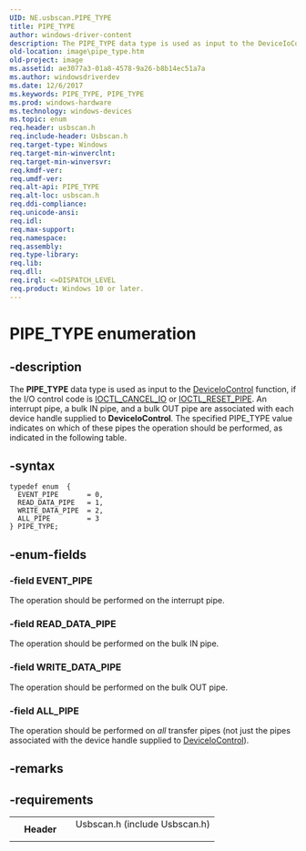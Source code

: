 ```yaml
---
UID: NE.usbscan.PIPE_TYPE
title: PIPE_TYPE
author: windows-driver-content
description: The PIPE_TYPE data type is used as input to the DeviceIoControl function, if the I/O control code is IOCTL_CANCEL_IO or IOCTL_RESET_PIPE.
old-location: image\pipe_type.htm
old-project: image
ms.assetid: ae3077a3-01a8-4578-9a26-b8b14ec51a7a
ms.author: windowsdriverdev
ms.date: 12/6/2017
ms.keywords: PIPE_TYPE, PIPE_TYPE
ms.prod: windows-hardware
ms.technology: windows-devices
ms.topic: enum
req.header: usbscan.h
req.include-header: Usbscan.h
req.target-type: Windows
req.target-min-winverclnt: 
req.target-min-winversvr: 
req.kmdf-ver: 
req.umdf-ver: 
req.alt-api: PIPE_TYPE
req.alt-loc: usbscan.h
req.ddi-compliance: 
req.unicode-ansi: 
req.idl: 
req.max-support: 
req.namespace: 
req.assembly: 
req.type-library: 
req.lib: 
req.dll: 
req.irql: <=DISPATCH_LEVEL
req.product: Windows 10 or later.
---
```


# PIPE_TYPE enumeration



## -description
The <b>PIPE_TYPE</b> data type is used as input to the <a href="base.deviceiocontrol">DeviceIoControl</a> function, if the I/O control code is <a href="..\usbscan\ni-usbscan-ioctl_cancel_io.md">IOCTL_CANCEL_IO</a> or <a href="..\usbscan\ni-usbscan-ioctl_reset_pipe.md">IOCTL_RESET_PIPE</a>. An interrupt pipe, a bulk IN pipe, and a bulk OUT pipe are associated with each device handle supplied to <b>DeviceIoControl</b>. The specified PIPE_TYPE value indicates on which of these pipes the operation should be performed, as indicated in the following table. 



## -syntax

````
typedef enum  { 
  EVENT_PIPE       = 0,
  READ_DATA_PIPE   = 1,
  WRITE_DATA_PIPE  = 2,
  ALL_PIPE         = 3
} PIPE_TYPE;
````


## -enum-fields

### -field EVENT_PIPE

The operation should be performed on the interrupt pipe.


### -field READ_DATA_PIPE

The operation should be performed on the bulk IN pipe.


### -field WRITE_DATA_PIPE

The operation should be performed on the bulk OUT pipe.


### -field ALL_PIPE

The operation should be performed on <i>all</i> transfer pipes (not just the pipes associated with the device handle supplied to <a href="base.deviceiocontrol">DeviceIoControl</a>).


## -remarks


## -requirements
<table>
<tr>
<th width="30%">
Header

</th>
<td width="70%">
<dl>
<dt>Usbscan.h (include Usbscan.h)</dt>
</dl>
</td>
</tr>
</table>